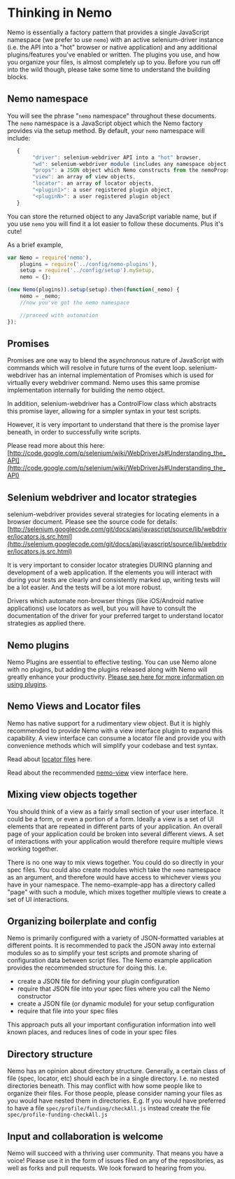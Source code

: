 # Thinking in Nemo

Nemo is essentially a factory pattern that provides a single JavaScript namespace (we prefer to use `nemo`) with an active selenium-driver
instance (i.e. the API into a "hot" browser or native application) and any additional plugins/features you've enabled or written.
The plugins you use, and how you organize your files, is almost completely up to you. Before you run off into the wild though,
please take some time to understand the building blocks.

## Nemo namespace

You will see the phrase "`nemo` namespace" throughout these documents. The `nemo` namespace is a JavaScript object which the Nemo factory
provides via the setup method. By default, your `nemo` namespace will include:
```javascript
   {
   		"driver": selenium-webdriver API into a "hot" browser,
   		"wd": selenium-webdriver module (includes any namespace object exposed by importing selenium-webdriver),
   		"props": a JSON object which Nemo constructs from the nemoProps environment variable,
		"view": an array of view objects,
		"locator": an array of locator objects,
		"<plugin1>": a user registered plugin object,
		"<pluginN>": a user registered plugin object
   }
```

You can store the returned object to any JavaScript variable name, but if you use `nemo` you will find it a lot easier to follow these
documents. Plus it's cute!

As a brief example,

```javascript
var Nemo = require('nemo'),
	plugins = require('../config/nemo-plugins'),
	setup = require('../config/setup').mySetup,
	nemo = {};

(new Nemo(plugins)).setup(setup).then(function(_nemo) {
	nemo = _nemo;
	//now you've got the nemo namespace

	//proceed with automation
});

```

## Promises

Promises are one way to blend the asynchronous nature of JavaScript with commands which will resolve in future turns of the event loop.
selenium-webdriver has an internal implementation of Promises which is used for virtually every webdriver command. Nemo uses this same promise
implementation internally for building the nemo object.

In addition, selenium-webdriver has a ControlFlow class which abstracts this promise layer, allowing for a simpler syntax in your test scripts.

However, it is very important to understand that there is the promise layer beneath, in order to successfully write scripts.

Please read more about this here: [http://code.google.com/p/selenium/wiki/WebDriverJs#Understanding_the_API](http://code.google.com/p/selenium/wiki/WebDriverJs#Understanding_the_API)

## Selenium webdriver and locator strategies

selenium-webdriver provides several strategies for locating elements in a browser document. Please see the source code for details:
[http://selenium.googlecode.com/git/docs/api/javascript/source/lib/webdriver/locators.js.src.html](http://selenium.googlecode.com/git/docs/api/javascript/source/lib/webdriver/locators.js.src.html)

It is very important to consider locator strategies DURING planning and development of a web application. If the elements you will
interact with during your tests are clearly and consistently marked up, writing tests will be a lot easier. And the tests will be a
lot more robust.

Drivers which automate non-browser things (like iOS/Android native applications) use locators as well, but you will have to consult the
documentation of the driver for your preferred target to understand locator strategies as applied there.

## Nemo plugins

Nemo Plugins are essential to effective testing. You can use Nemo alone with no plugins, but adding the plugins released along with Nemo
 will greatly enhance your productivity. [Please see here for more information on using plugins](plugins.md).

## Nemo Views and Locator files

Nemo has native support for a rudimentary view object. But it is highly recommended to provide Nemo with a view interface plugin to expand
this capability. A view interface can consume a locator file and provide you with convenience methods which will simplify your codebase and
test syntax.

Read about [locator files](locators.md) here.

Read about the recommended [nemo-view](https://github.com/paypal/nemo-view) view interface here.

## Mixing view objects together

You should think of a view as a fairly small section of your user interface. It could be a form, or even a portion of a form. Ideally a
view is a set of UI elements that are repeated in different parts of your application. An overall page of your application could be
 broken into several different views. A set of interactions with your application would therefore require multiple views working together.

There is no one way to mix views together. You could do so directly in your spec files. You could also create modules which take the `nemo` namespace
as an argument, and therefore would have access to whichever views you have in your namespace. The nemo-example-app has a directory called "page"
with such a module, which mixes together multiple views to create a set of UI interactions.

## Organizing boilerplate and config

Nemo is primarily configured with a variety of JSON-formatted variables at different points. It is recommended to pack the JSON away
into external modules so as to simplify your test scripts and promote sharing of configuration data between script files. The Nemo example
application provides the recommended structure for doing this. I.e.
* create a JSON file for defining your plugin configuration
* require that JSON file into your spec files where you call the Nemo constructor
* create a JSON file (or dynamic module) for your setup configuration
* require that file into your spec files

This approach puts all your important configuration information into well known places, and reduces lines of code in your spec files

## Directory structure

Nemo has an opinion about directory structure. Generally, a certain class of file (spec, locator, etc) should each be in a single directory.
I.e. no nested directories beneath. This may conflict with how some people like to organize their files. For those people, please consider
naming your files as you would have nested them in directories. E.g. If you would have preferred to have a file `spec/profile/funding/checkAll.js`
instead create the file `spec/profile-funding-checkAll.js`

## Input and collaboration is welcome

Nemo will succeed with a thriving user community. That means you have a voice! Please use it in the form of issues filed on any of the repositories,
as well as forks and pull requests. We look forward to hearing from you.

